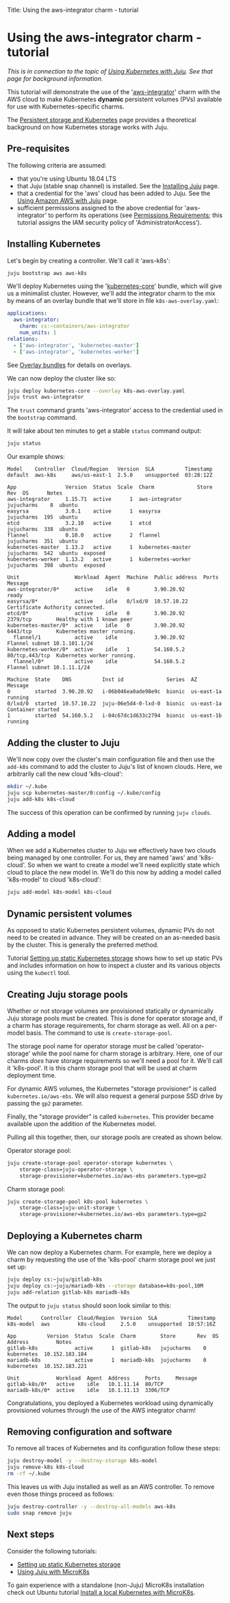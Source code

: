 Title: Using the aws-integrator charm - tutorial

# Using the aws-integrator charm - tutorial

*This is in connection to the topic of
[Using Kubernetes with Juju][clouds-k8s]. See that page for background
information.*

This tutorial will demonstrate the use of the '[aws-integrator][charm-aws]'
charm with the AWS cloud to make Kubernetes **dynamic** persistent volumes
(PVs) available for use with Kubernetes-specific charms.

The [Persistent storage and Kubernetes][charms-storage-k8s] page provides a
theoretical background on how Kubernetes storage works with Juju.

## Pre-requisites

The following criteria are assumed:

 - that you're using Ubuntu 18.04 LTS
 - that Juju (stable snap channel) is installed. See the
   [Installing Juju][install] page.
 - that a credential for the 'aws' cloud has been added to Juju. See the
   [Using Amazon AWS with Juju][clouds-aws] page.
 - sufficient permissions assigned to the above credential for 'aws-integrator'
   to perform its operations (see
   [Permissions Requirements][github-aws-integrator-permissions]; this tutorial
   assigns the IAM security policy of 'AdministratorAccess').

## Installing Kubernetes

Let's begin by creating a controller. We'll call it 'aws-k8s':

```bash
juju bootstrap aws aws-k8s
```

We'll deploy Kubernetes using the '[kubernetes-core][charm-kc]' bundle, which
will give us a minimalist cluster. However, we'll add the integrator charm to
the mix by means of an overlay bundle that we'll store in file
`k8s-aws-overlay.yaml`:

```yaml
applications:
  aws-integrator:
    charm: cs:~containers/aws-integrator
    num_units: 1
relations:
  - ['aws-integrator', 'kubernetes-master']
  - ['aws-integrator', 'kubernetes-worker']
```

See [Overlay bundles][charms-bundles-overlays] for details on overlays.

We can now deploy the cluster like so:

```bash
juju deploy kubernetes-core --overlay k8s-aws-overlay.yaml
juju trust aws-integrator
```

The `trust` command grants 'aws-integrator' access to the credential used in
the `bootstrap` command.

It will take about ten minutes to get a stable `status` command output:

```bash
juju status
```

Our example shows:

```no-highlight
Model    Controller  Cloud/Region   Version  SLA          Timestamp
default  aws-k8s     aws/us-east-1  2.5.0    unsupported  03:28:12Z

App                Version  Status  Scale  Charm              Store       Rev  OS      Notes
aws-integrator     1.15.71  active      1  aws-integrator     jujucharms    8  ubuntu  
easyrsa            3.0.1    active      1  easyrsa            jujucharms  195  ubuntu  
etcd               3.2.10   active      1  etcd               jujucharms  338  ubuntu  
flannel            0.10.0   active      2  flannel            jujucharms  351  ubuntu  
kubernetes-master  1.13.2   active      1  kubernetes-master  jujucharms  542  ubuntu  exposed
kubernetes-worker  1.13.2   active      1  kubernetes-worker  jujucharms  398  ubuntu  exposed

Unit                  Workload  Agent  Machine  Public address  Ports           Message
aws-integrator/0*     active    idle   0        3.90.20.92                      ready
easyrsa/0*            active    idle   0/lxd/0  10.57.10.22                     Certificate Authority connected.
etcd/0*               active    idle   0        3.90.20.92      2379/tcp        Healthy with 1 known peer
kubernetes-master/0*  active    idle   0        3.90.20.92      6443/tcp        Kubernetes master running.
  flannel/1           active    idle            3.90.20.92                      Flannel subnet 10.1.101.1/24
kubernetes-worker/0*  active    idle   1        54.160.5.2      80/tcp,443/tcp  Kubernetes worker running.
  flannel/0*          active    idle            54.160.5.2                      Flannel subnet 10.1.11.1/24

Machine  State    DNS          Inst id              Series  AZ          Message
0        started  3.90.20.92   i-06b046ea0ade98e9c  bionic  us-east-1a  running
0/lxd/0  started  10.57.10.22  juju-06e5d4-0-lxd-0  bionic  us-east-1a  Container started
1        started  54.160.5.2   i-04c67dc1d633c2794  bionic  us-east-1b  running
```

## Adding the cluster to Juju

We'll now copy over the cluster's main configuration file and then use the
`add-k8s` command to add the cluster to Juju's list of known clouds. Here, we
arbitrarily call the new cloud 'k8s-cloud':

```bash
mkdir ~/.kube
juju scp kubernetes-master/0:config ~/.kube/config
juju add-k8s k8s-cloud
```

The success of this operation can be confirmed by running `juju clouds`.

## Adding a model

When we add a Kubernetes cluster to Juju we effectively have two clouds being
managed by one controller. For us, they are named 'aws' and 'k8s-cloud'. So
when we want to create a model we'll need explicitly state which cloud to place
the new model in. We'll do this now by adding a model called 'k8s-model' to
cloud 'k8s-cloud':

```bash
juju add-model k8s-model k8s-cloud
```

## Dynamic persistent volumes

As opposed to static Kubernetes persistent volumes, dynamic PVs do not need to
be created in advance. They will be created on an as-needed basis by the
cluster. This is generally the preferred method.

Tutorial [Setting up static Kubernetes storage][tutorial-k8s-static-pv] shows
how to set up static PVs and includes information on how to inspect a
cluster and its various objects using the `kubectl` tool.

## Creating Juju storage pools

Whether or not storage volumes are provisioned statically or dynamically Juju
storage pools must be created. This is done for operator storage and, if a
charm has storage requirements, for charm storage as well. All on a per-model
basis. The command to use is `create-storage-pool`.

The storage pool name for operator storage *must* be called 'operator-storage'
while the pool name for charm storage is arbitrary. Here, one of our charms
*does* have storage requirements so we'll need a pool for it. We'll call it
'k8s-pool'. It is this charm storage pool that will be used at charm
deployment time.

For dynamic AWS volumes, the Kubernetes "storage provisioner" is called
`kubernetes.io/aws-ebs`. We will also request a general purpose SSD drive by
passing the `gp2` parameter.

Finally, the "storage provider" is called `kubernetes`. This provider became
available upon the addition of the Kubernetes model.

Pulling all this together, then, our storage pools are created as shown below.

Operator storage pool:

```bash
juju create-storage-pool operator-storage kubernetes \
	storage-class=juju-operator-storage \
	storage-provisioner=kubernetes.io/aws-ebs parameters.type=gp2
```

Charm storage pool:

```bash
juju create-storage-pool k8s-pool kubernetes \
	storage-class=juju-unit-storage \
	storage-provisioner=kubernetes.io/aws-ebs parameters.type=gp2
```

## Deploying a Kubernetes charm

We can now deploy a Kubernetes charm. For example, here we deploy a charm by
requesting the use of the 'k8s-pool' charm storage pool we just set up:

```bash
juju deploy cs:~juju/gitlab-k8s
juju deploy cs:~juju/mariadb-k8s --storage database=k8s-pool,10M
juju add-relation gitlab-k8s mariadb-k8s
```

The output to `juju status` should soon look similar to this:

```no-highlight
Model      Controller  Cloud/Region  Version  SLA          Timestamp
k8s-model  aws         k8s-cloud     2.5.0    unsupported  18:57:16Z

App          Version  Status  Scale  Charm        Store       Rev  OS          Address         Notes
gitlab-k8s            active      1  gitlab-k8s   jujucharms    0  kubernetes  10.152.183.184  
mariadb-k8s           active      1  mariadb-k8s  jujucharms    0  kubernetes  10.152.183.221  

Unit            Workload  Agent  Address     Ports     Message
gitlab-k8s/0*   active    idle   10.1.11.14  80/TCP    
mariadb-k8s/0*  active    idle   10.1.11.13  3306/TCP
```

Congratulations, you deployed a Kubernetes workload using dynamically
provisioned volumes through the use of the AWS integrator charm!

## Removing configuration and software

To remove all traces of Kubernetes and its configuration follow these steps:

```bash
juju destroy-model -y --destroy-storage k8s-model
juju remove-k8s k8s-cloud
rm -rf ~/.kube
```

This leaves us with Juju installed as well as an AWS controller. To remove
even those things proceed as follows:

```bash
juju destroy-controller -y --destroy-all-models aws-k8s
sudo snap remove juju
```

## Next steps

Consider the following tutorials:

 - [Setting up static Kubernetes storage][tutorial-k8s-static-pv]
 - [Using Juju with MicroK8s][tutorial-microk8s]

To gain experience with a standalone (non-Juju) MicroK8s installation check
out Ubuntu tutorial
[Install a local Kubernetes with MicroK8s][ubuntu-tutorial-kubernetes-microk8s].


<!-- LINKS -->

[clouds-k8s]: ./clouds-k8s.md
[charms-storage-k8s]: ./charms-storage-k8s.md
[ubuntu-tutorial-kubernetes-microk8s]: https://tutorials.ubuntu.com/tutorial/install-a-local-kubernetes-with-microk8s
[charm-store-staging-aws-integrator]: https://staging.jujucharms.com/u/johnsca/aws-integrator
[kubernetes-supported-volume-types]: https://kubernetes.io/docs/concepts/storage/volumes/#types-of-volumes
[install]: ./reference-install.md
[tutorial-microk8s]: ./tutorial-microk8s.md
[tutorial-k8s-static-pv]: ./tutorial-k8s-static-pv.md
[kubernetes-hostpath]: https://kubernetes.io/docs/concepts/storage/volumes/#hostpath
[charms-bundles-overlays]: ./charms-bundles.md#overlay-bundles
[clouds-aws]: ./clouds-aws.md
[charm-kc]: https://jujucharms.com/kubernetes-core/
[charm-aws]: https://jujucharms.com/u/containers/aws-integrator/
[github-aws-integrator-permissions]: https://github.com/juju-solutions/charm-aws-integrator#permissions-requirements

<!-- IMAGES -->

[storage-pools]: https://assets.ubuntu.com/v1/26ff0c70-storage-pools-2.png
[sc-pv-pvc]: https://assets.ubuntu.com/v1/a8cc75dd-sc-pv-pvc-2.png
[volumes]: https://assets.ubuntu.com/v1/34f93a4b-volumes-2.png

